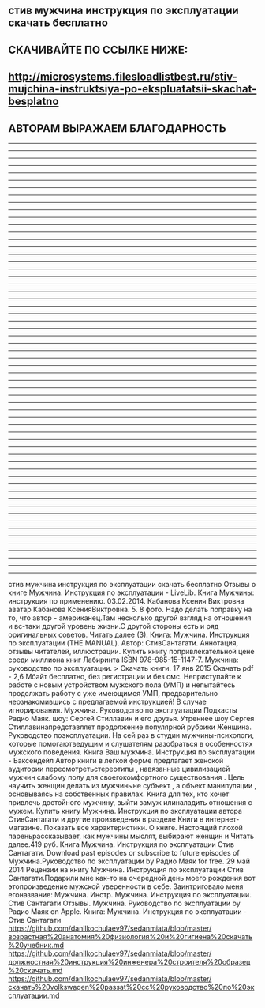 стив мужчина инструкция по эксплуатации скачать бесплатно
--------------------------------------------------
СКАЧИВАЙТЕ ПО ССЫЛКЕ НИЖЕ:
--------------------------------------------------
http://microsystems.filesloadlistbest.ru/stiv-mujchina-instruktsiya-po-ekspluatatsii-skachat-besplatno
--------------------------------------------------
АВТОРАМ ВЫРАЖАЕМ БЛАГОДАРНОСТЬ
--------------------------------------------------
--------------------------------------------------
--------------------------------------------------
--------------------------------------------------
--------------------------------------------------
--------------------------------------------------
--------------------------------------------------
--------------------------------------------------
--------------------------------------------------
--------------------------------------------------
--------------------------------------------------
--------------------------------------------------
--------------------------------------------------
--------------------------------------------------
--------------------------------------------------
--------------------------------------------------
--------------------------------------------------
--------------------------------------------------
--------------------------------------------------
--------------------------------------------------
--------------------------------------------------
--------------------------------------------------
--------------------------------------------------
--------------------------------------------------
--------------------------------------------------
--------------------------------------------------
--------------------------------------------------
--------------------------------------------------
--------------------------------------------------
--------------------------------------------------
--------------------------------------------------
--------------------------------------------------
--------------------------------------------------
--------------------------------------------------
--------------------------------------------------
--------------------------------------------------
--------------------------------------------------
--------------------------------------------------
--------------------------------------------------
--------------------------------------------------
--------------------------------------------------
--------------------------------------------------
--------------------------------------------------
--------------------------------------------------
--------------------------------------------------
--------------------------------------------------
--------------------------------------------------
--------------------------------------------------
--------------------------------------------------
--------------------------------------------------
--------------------------------------------------
--------------------------------------------------
--------------------------------------------------
--------------------------------------------------
--------------------------------------------------
--------------------------------------------------
--------------------------------------------------
--------------------------------------------------
--------------------------------------------------
--------------------------------------------------
стив мужчина инструкция по эксплуатации скачать бесплатно Отзывы о книге Мужчина. Инструкция по эксплуатации - LiveLib. Книга Мужчины: инструкция по применению. 03.02.2014. Кабанова Ксения Виктровна аватар  Кабанова КсенияВиктровна. 5. 8 фото. Надо делать поправку на то, что автор - американец.Там несколько другой взгляд на отношения и вс-таки другой уровень жизни.С другой стороны есть и ряд оригинальных советов. Читать далее (3). Книга: Мужчина. Инструкция по эксплуатации (THE MANUAL). Автор: СтивСантагати. Аннотация, отзывы читателей, иллюстрации. Купить книгу попривлекательной цене среди миллиона книг Лабиринта  ISBN 978-985-15-1147-7. Мужчина: руководство по эксплуатации. > Скачать книги. 17 янв 2015  Cкачать pdf - 2,6 Мбайт бесплатно, без регистрации и без смс. Неприступайте к работе с новым устройством мужского пола (УМП) и непытайтесь продолжать работу с уже имеющимся УМП, предварительно неознакомившись с предлагаемой инструкцией! В случае игнорирования. Мужчина. Руководство по эксплуатации  Подкасты  Радио Маяк. шоу: Сергей Стиллавин и его друзья. Утреннее шоу Сергея Стиллавинапредставляет продолжение популярной рубрики Женщина. Руководство поэксплуатации. На сей раз в студии мужчины-психологи, которые помогаютведущим и слушателям разобраться в особенностях мужского поведения. Книга Ваш мужчина. Инструкция по эксплуатации - Баксендейл
Автор книги в легкой форме предлагает женской аудитории пересмотретьстереотипы , навязанные цивилизацией мужчин  слабому  полу для своегокомфортного существования . Цель  научить женщин делать из мужчиныне субъект , а объект манипуляции , основываясь на собственных правилах. Книга для тех, кто хочет привлечь достойного мужчину, выйти замуж илиналадить отношения с мужем. Купить книгу Мужчина. Инструкция по эксплуатации автора СтивСантагати и другие произведения в разделе Книги в интернет-магазине.  Показать все характеристики. О книге. Настоящий плохой пареньрассказывает, как мужчины мыслят, выбирают женщин и Читать далее.419 руб. Книга Мужчина. Инструкция по эксплуатации Стив Сантагати. Download past episodes or subscribe to future episodes of Мужчина.Руководство по эксплуатации by Радио Маяк for free. 29 май 2014  Рецензии на книгу Мужчина. Инструкция по эксплуатации Стив Сантагати.Подарили мне как-то на очередной день моего рождения вот этопроизведение мужской уверенности в себе. Заинтриговало меня егоназвание: Мужчина. Инстр. Мужчина. Инструкция по эксплуатации. Стив Сантагати  Отзывы. Мужчина. Руководство по эксплуатации by Радио Маяк on Apple. Книга: Мужчина. Инструкция по эксплуатации - Стив Сантагати
https://github.com/danilkochulaev97/sedanmiata/blob/master/возрастная%20анатомия%20физиология%20и%20гигиена%20скачать%20учебник.md
https://github.com/danilkochulaev97/sedanmiata/blob/master/должностная%20инструкция%20инженера%20строителя%20образец%20скачать.md
https://github.com/danilkochulaev97/sedanmiata/blob/master/скачать%20volkswagen%20passat%20cc%20руководство%20по%20эксплуатации.md